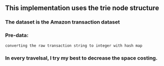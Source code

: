 ## This implementation uses the trie node structure
### The dataset is the Amazon transaction dataset
### Pre-data:
    converting the raw transaction string to integer with hash map
### In every travelsal, I try my best to decrease the space costing.

